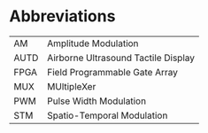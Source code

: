 # Abbreviations

|       |                                     |
| :---- | :-----------------------------------|
| AM    | Amplitude Modulation                |
| AUTD  | Airborne Ultrasound Tactile Display |
| FPGA  | Field Programmable Gate Array       |
| MUX   | MUltipleXer                         |
| PWM   | Pulse Width Modulation              |
| STM   | Spatio-Temporal Modulation          |
<link rel="stylesheet" href="styles/table_wo_header.css">
